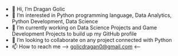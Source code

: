 - 👋 Hi, I’m Dragan Golic
- 👀 I’m interested in Python programming language, Data Analytics, Python Development, Data Science 
- 🌱 I’m currently working on Data Science Projects and Game Development Projects to build up my GitHub profile
- 💞️ I’m looking to collaborate on any project connected with Python 
- 📫 How to reach me --> golicdragan0@gmail.com  <--

<!---
dragangolic/dragangolic is a ✨ special ✨ repository because its `README.md` (this file) appears on your GitHub profile.
You can click the Preview link to take a look at your changes.
--->
